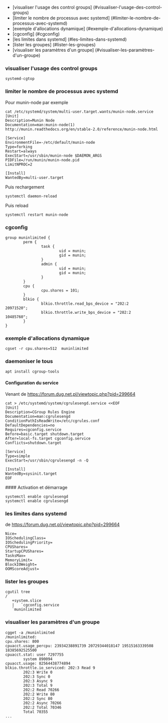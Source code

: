 * [visualiser l'usage des control groups] (#visualiser-l'usage-des-control-groups)
* [limiter le nombre de processus avec systemd] (#limiter-le-nombre-de-processus-avec-systemd)
* [exemple d'allocations dynamique] (#exemple-d'allocations-dynamique)
* [cgconfig] (#cgconfig)
* [les limites dans systemd] (#les-limites-dans-systemd)
* [lister les groupes] (#lister-les-groupes)
* [visualiser les paramètres d'un groupe] (#visualiser-les-paramètres-d'un-groupe)

### visualiser l'usage des control groups 
```
systemd-cgtop
```

### limiter le nombre de processus avec systemd
Pour munin-node par exemple 

```
cat /etc/systemd/system/multi-user.target.wants/munin-node.service
[Unit]
Description=Munin Node
Documentation=man:munin-node(1) http://munin.readthedocs.org/en/stable-2.0/reference/munin-node.html

[Service]
EnvironmentFile=-/etc/default/munin-node
Type=forking
Restart=always
ExecStart=/usr/sbin/munin-node $DAEMON_ARGS
PIDFile=/run/munin/munin-node.pid
LimitNPROC=2

[Install]
WantedBy=multi-user.target
```
Puis rechargement

```
systemctl daemon-reload
```
Puis reload
```
systemctl restart munin-node
```

### cgconfig

```
group muninlimited {
        perm {  
                task {  
                        uid = munin;
                        gid = munin;
                }
                admin { 
                        uid = munin;
                        gid = munin;
                }
        }   
        cpu {   
                cpu.shares = 101;
        }
        blkio { 
                blkio.throttle.read_bps_device = "202:2         20971520";
                blkio.throttle.write_bps_device = "202:2         10485760";
        }       
}
```

### exemple d'allocations dynamique

```
cgset -r cpu.shares=512  muninlimited
```

### daemoniser le tous

```
apt install cgroup-tools
```

#### Configuration du service

Venant de https://forum.dug.net.pl/viewtopic.php?pid=299664

```
cat > /etc/systemd/system/cgrulesengd.service <<EOF
[Unit]
Description=CGroup Rules Engine
Documentation=man:cgrulesengd
ConditionPathIsReadWrite=/etc/cgrules.conf
DefaultDependencies=no
Requires=cgconfig.service
Before=basic.target shutdown.target
After=local-fs.target cgconfig.service
Conflicts=shutdown.target

[Service]
Type=simple
ExecStart=/usr/sbin/cgrulesengd -n -Q

[Install]
WantedBy=sysinit.target
EOF
```

#### Activation et démarrage

```
systemctl enable cgrulesengd
systemctl enable cgrulesengd
```

### les limites dans systemd

de https://forum.dug.net.pl/viewtopic.php?pid=299664

```
Nice=
IOSchedulingClass=
IOSchedulingPriority=
CPUShares=
StartupCPUShares=
TasksMax=
MemoryLimit=
BlockIOWeight=
OOMScoreAdjust=
```

### lister les groupes

```
cgutil tree
/
   +system.slice
   |   `cgconfig.service
   `muninlimited
```

### visualiser les paramètres d'un groupe

```
cgget -a /muninlimited
/muninlimited:
cpu.shares: 800
cpuacct.usage_percpu: 23934238891739 20729344018147 19515163339508 18385692525500
cpuacct.stat: user 7297755
        system 890094
cpuacct.usage: 82564438774894
blkio.throttle.io_serviced: 202:3 Read 9
        202:3 Write 0
        202:3 Sync 0
        202:3 Async 9
        202:3 Total 9
        202:2 Read 70266
        202:2 Write 80
        202:2 Sync 80
        202:2 Async 70266
        202:2 Total 70346
        Total 70355
...
```
